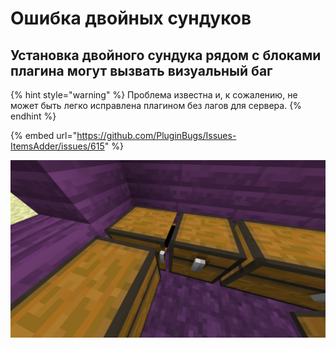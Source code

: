 # Ошибка двойных сундуков

## Установка двойного сундука рядом с блоками плагина могут вызвать визуальный баг

{% hint style="warning" %}
Проблема известна и, к сожалению, не может быть легко исправлена плагином без лагов для сервера.
{% endhint %}

{% embed url="https://github.com/PluginBugs/Issues-ItemsAdder/issues/615" %}

![](<../../.gitbook/assets/immagine (37).png>)
